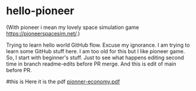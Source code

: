 # hello-pioneer
(With pioneer i mean my lovely space simulation game https://pioneerspacesim.net/.)

Trying to learn hello world GitHub flow.
Excuse my ignorance. I am trying to learn some GitHub stuff here.
I am too old for this but I like pioneer game. So, I start with beginner's stuff.
Just to see what happens editing second time in branch readme-edits before PR merge.
And this is edit of main before PR.

#this is
Here it is the pdf [pionner-economy.pdf](https://github.com/jimishol/hello-pioneer/files/7025660/pionner-economy.pdf)


